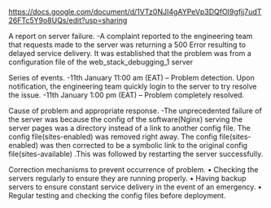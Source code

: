 https://docs.google.com/document/d/1VTz0NJI4gAYPeVp3DQfOI9gfjj7udT26FTc5Y9o8UQs/edit?usp=sharing




A report on server failure.
-A complaint reported to the engineering team that requests made to the server was returning a 500 Error resulting to delayed service delivery. It was established that the problem was from a configuration file of the web_stack_debugging_1 server

Series of events.
-11th January 11:00 am (EAT) – Problem detection. Upon notification, the engineering team quickly login to the server to try resolve the issue.
-11th January 1:00 pm (EAT) – Problem completely resolved.

Cause of problem and appropriate response.
-The unprecedented failure of the server was because the config of the software(Nginx) serving the server pages was a directory instead of a link to another config file. The config file(sites-enabled) was removed right away. The config file(sites-enabled) was then corrected to be a symbolic link to the original config file(sites-available) .This was followed by restarting the server successfully.

Correction mechanisms to prevent occurrence of problem.
•	Checking the servers regularly to ensure they are running properly.
•	Having backup servers to ensure constant service delivery  in the event of an emergency.
•	Regular testing and checking the config files before deployment.

